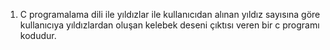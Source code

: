 1. C programalama dili ile yıldızlar ile kullanıcıdan alınan yıldız sayısına göre kullanıcıya yıldızlardan oluşan kelebek deseni çıktısı veren bir c programı kodudur.
